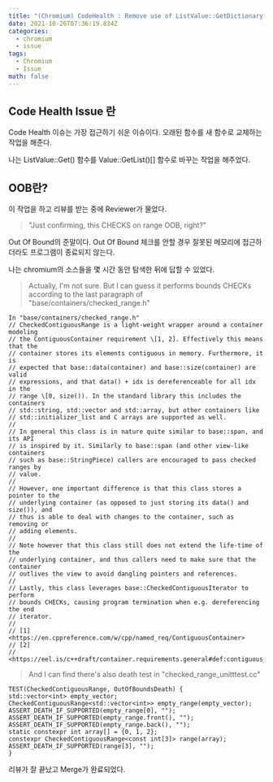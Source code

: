 ```yaml
---
title: "(Chromium) CodeHealth : Remove use of ListValue::GetDictionary()"
date: 2021-10-26T07:36:19.834Z
categories:
  - chromium
  - issue
tags:
  - Chromium
  - Issue
math: false
---
```

## Code Health Issue 란

Code Health 이슈는 가장 접근하기 쉬운 이슈이다.
오래된 함수를 새 함수로 교체하는 작업을 해준다.

나는 ListValue::Get() 함수를 Value::GetList()\[] 함수로 바꾸는 작업을 해주었다.

## OOB란?

이 작업을 하고 리뷰를 받는 중에 Reviewer가 물었다.

> "Just confirming, this CHECKS on range OOB, right?"

Out Of Bound의 준말이다. Out Of Bound 체크를 안할 경우 잘못된 메모리에 접근하더라도 프로그램이 종료되지 않는다.

나는 chromium의 소스들을 몇 시간 동안 탐색한 뒤에 답할 수 있었다.

> Actually, I'm not sure. But I can guess it performs bounds CHECKs according to the last paragraph of "base/containers/checked_range.h"

```
In "base/containers/checked_range.h"
// CheckedContiguousRange is a light-weight wrapper around a container modeling
// the ContiguousContainer requirement \[1, 2]. Effectively this means that the
// container stores its elements contiguous in memory. Furthermore, it is
// expected that base::data(container) and base::size(container) are valid
// expressions, and that data() + idx is dereferenceable for all idx in the
// range \[0, size()). In the standard library this includes the containers
// std::string, std::vector and std::array, but other containers like
// std::initializer_list and C arrays are supported as well.
//
// In general this class is in nature quite similar to base::span, and its API
// is inspired by it. Similarly to base::span (and other view-like containers
// such as base::StringPiece) callers are encouraged to pass checked ranges by
// value.
//
// However, one important difference is that this class stores a pointer to the
// underlying container (as opposed to just storing its data() and size()), and
// thus is able to deal with changes to the container, such as removing or
// adding elements.
//
// Note however that this class still does not extend the life-time of the
// underlying container, and thus callers need to make sure that the container
// outlives the view to avoid dangling pointers and references.
//
// Lastly, this class leverages base::CheckedContiguousIterator to perform
// bounds CHECKs, causing program termination when e.g. dereferencing the end
// iterator.
//
// [1] <https://en.cppreference.com/w/cpp/named_req/ContiguousContainer>
// [2]
// <https://eel.is/c++draft/container.requirements.general#def:contiguous_container>
```

> And I can find there's also death test in "checked_range_unitttest.cc"

```
TEST(CheckedContiguousRange, OutOfBoundsDeath) {
std::vector<int> empty_vector; CheckedContiguousRange<std::vector<int>> empty_range(empty_vector);
ASSERT_DEATH_IF_SUPPORTED(empty_range[0], "");
ASSERT_DEATH_IF_SUPPORTED(empty_range.front(), "");
ASSERT_DEATH_IF_SUPPORTED(empty_range.back(), "");
static constexpr int array[] = {0, 1, 2};
constexpr CheckedContiguousRange<const int[3]> range(array);
ASSERT_DEATH_IF_SUPPORTED(range[3], "");
}
```

리뷰가 잘 끝났고 Merge가 완료되었다.
